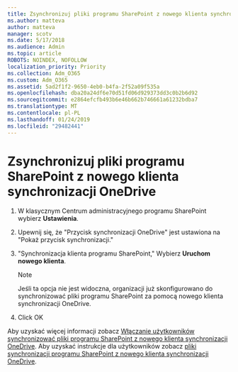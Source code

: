 ```yaml
---
title: Zsynchronizuj pliki programu SharePoint z nowego klienta synchronizacji OneDrive
ms.author: matteva
author: matteva
manager: scotv
ms.date: 5/17/2018
ms.audience: Admin
ms.topic: article
ROBOTS: NOINDEX, NOFOLLOW
localization_priority: Priority
ms.collection: Adm_O365
ms.custom: Adm_O365
ms.assetid: 5ad2f1f2-9650-4eb0-b4fa-2f52a09f535a
ms.openlocfilehash: dba20a24df6e70d51fd06d929373dd3c0b2b6d92
ms.sourcegitcommit: e2864efcfb493b6e46b662b746661a61232bdba7
ms.translationtype: MT
ms.contentlocale: pl-PL
ms.lasthandoff: 01/24/2019
ms.locfileid: "29482441"
---
```

# <a name="sync-sharepoint-files-with-the-new-onedrive-sync-client"></a>Zsynchronizuj pliki programu SharePoint z nowego klienta synchronizacji OneDrive

1. W klasycznym Centrum administracyjnego programu SharePoint wybierz **Ustawienia**.
    
2. Upewnij się, że "Przycisk synchronizacji OneDrive" jest ustawiona na "Pokaż przycisk synchronizacji."
    
3. "Synchronizacja klienta programu SharePoint," Wybierz **Uruchom nowego klienta**.
    
    > [!NOTE]
    > Jeśli ta opcja nie jest widoczna, organizacji już skonfigurowano do synchronizować pliki programu SharePoint za pomocą nowego klienta synchronizacji OneDrive. 
  
4. Click OK
    
Aby uzyskać więcej informacji zobacz [Włączanie użytkowników synchronizować pliki programu SharePoint z nowego klienta synchronizacji OneDrive](https://go.microsoft.com/fwlink/?linkid=866433). Aby uzyskać instrukcje dla użytkowników zobacz [pliki synchronizacji programu SharePoint z nowego klienta synchronizacji OneDrive](https://go.microsoft.com/fwlink/?linkid=866427).
  

